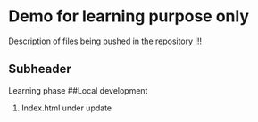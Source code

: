 # Demo for learning purpose only
Description of files being pushed in the repository
!!!


## Subheader
Learning phase
##Local development
1. Index.html under update
